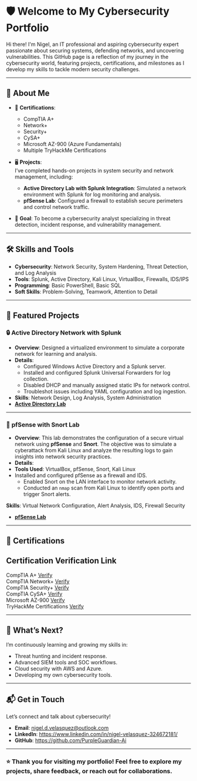 <link rel="stylesheet" href="style.css">

# 🛡️ Welcome to My Cybersecurity Portfolio

Hi there! I'm Nigel, an IT professional and aspiring cybersecurity expert passionate about securing systems, defending networks, and uncovering vulnerabilities. This GitHub page is a reflection of my journey in the cybersecurity world, featuring projects, certifications, and milestones as I develop my skills to tackle modern security challenges.

---

## 🚀 About Me
- 🌟 **Certifications**:  
  - CompTIA A+  
  - Network+  
  - Security+  
  - CySA+  
  - Microsoft AZ-900 (Azure Fundamentals)  
  - Multiple TryHackMe Certifications  

- 🖥️ **Projects**:  
  I’ve completed hands-on projects in system security and network management, including:
  - **Active Directory Lab with Splunk Integration**: Simulated a network environment with Splunk for log monitoring and analysis.
  - **pfSense Lab**: Configured a firewall to establish secure perimeters and control network traffic.
  
- 🎯 **Goal**: To become a cybersecurity analyst specializing in threat detection, incident response, and vulnerability management.

---

## 🛠️ Skills and Tools
- **Cybersecurity**: Network Security, System Hardening, Threat Detection, and Log Analysis  
- **Tools**: Splunk, Active Directory, Kali Linux, VirtualBox, Firewalls, IDS/IPS  
- **Programming**: Basic PowerShell, Basic SQL
- **Soft Skills**: Problem-Solving, Teamwork, Attention to Detail  

---

## 📂 Featured Projects

### 🔒 **Active Directory Network with Splunk**
- **Overview**: Designed a virtualized environment to simulate a corporate network for learning and analysis.
- **Details**:
  - Configured Windows Active Directory and a Splunk server.
  - Installed and configured Splunk Universal Forwarders for log collection.
  - Disabled DHCP and manually assigned static IPs for network control.
  - Troubleshot issues including YAML configuration and log ingestion.
- **Skills**: Network Design, Log Analysis, System Administration  
- **[Active Directory Lab](https://purpleguardian-ai.github.io/Active-Directory-Project/)**

---

### 🧱 **pfSense with Snort Lab**
- **Overview**: This lab demonstrates the configuration of a secure virtual network using **pfSense** and **Snort**. The objective was to simulate a cyberattack from Kali Linux and analyze the resulting logs to gain insights into network security practices.
- **Details**:
- **Tools Used**: VirtualBox, pfSense, Snort, Kali Linux
- Installed and configured pfSense as a firewall and IDS.
  - Enabled Snort on the LAN interface to monitor network activity.
  - Conducted an `nmap` scan from Kali Linux to identify open ports and trigger Snort alerts.

**Skills**: Virtual Network Configuration, Alert Analysis, IDS, Firewall Security
- **[pfSense Lab](https://purpleguardian-ai.github.io/pfSense-Lab/)**

---

## 📜 Certifications

 Certification                        Verification Link       
-------------------------------------------------------------------
 CompTIA A+                          [Verify](https://www.credly.com/badges/ea4f7582-faf8-46d4-a005-2367395f0a5f)            
 CompTIA Network+                    [Verify](https://www.credly.com/badges/9efa6aea-5ed4-4356-a585-b2e48390f766)            
 CompTIA Security+                   [Verify](https://www.credly.com/badges/2942a1cf-3284-4278-8216-2e1594871b83)            
 CompTIA CySA+                       [Verify](https://www.credly.com/badges/b02d3b90-6e3a-44d3-8e7b-fc96b78cf862)            
 Microsoft AZ-900                  [Verify](https://learn.microsoft.com/en-us/users/04378874/credentials/957e484d34e8bf76?ref=https%3A%2F%2Fwww.linkedin.com%2F)            
 TryHackMe Certifications          [Verify](https://tryhackme.com/r/p/NigelV.95)            

---

## 🌱 What’s Next?
I’m continuously learning and growing my skills in:
- Threat hunting and incident response.
- Advanced SIEM tools and SOC workflows.
- Cloud security with AWS and Azure.
- Developing my own cybersecurity tools.

---

## 📬 Get in Touch
Let’s connect and talk about cybersecurity!  
- **Email**: nigel.d.velasquez@outlook.com  
- **LinkedIn**: https://www.linkedin.com/in/nigel-velasquez-324672181/ 
- **GitHub**: https://github.com/PurpleGuardian-Ai  

---

### ⭐ Thank you for visiting my portfolio! Feel free to explore my projects, share feedback, or reach out for collaborations.


